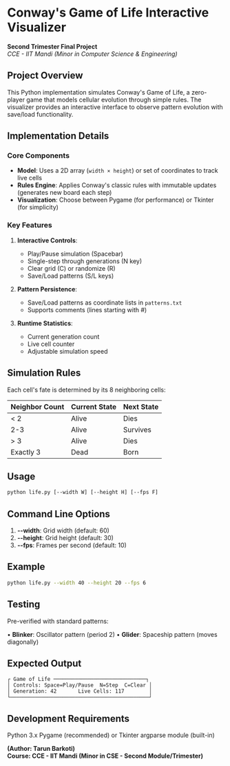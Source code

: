# Conway's Game of Life Interactive Visualizer  
**Second Trimester Final Project**  
*CCE - IIT Mandi (Minor in Computer Science & Engineering)*  

## Project Overview
This Python implementation simulates Conway's Game of Life, a zero-player game that models cellular evolution through simple rules. The visualizer provides an interactive interface to observe pattern evolution with save/load functionality.

## Implementation Details

### Core Components
- **Model**: Uses a 2D array (`width × height`) or set of coordinates to track live cells
- **Rules Engine**: Applies Conway's classic rules with immutable updates (generates new board each step)
- **Visualization**: Choose between Pygame (for performance) or Tkinter (for simplicity)

### Key Features
1. **Interactive Controls**:
   - Play/Pause simulation (Spacebar)
   - Single-step through generations (N key)
   - Clear grid (C) or randomize (R)
   - Save/Load patterns (S/L keys)

2. **Pattern Persistence**:
   - Save/Load patterns as coordinate lists in `patterns.txt`
   - Supports comments (lines starting with #)

3. **Runtime Statistics**:
   - Current generation count
   - Live cell counter
   - Adjustable simulation speed

## Simulation Rules
Each cell's fate is determined by its 8 neighboring cells:

| Neighbor Count | Current State | Next State |
|----------------|---------------|------------|
| < 2           | Alive         | Dies       |
| 2-3           | Alive         | Survives   |
| > 3           | Alive         | Dies       |
| Exactly 3     | Dead          | Born       |

## Usage

```bash
python life.py [--width W] [--height H] [--fps F]
```

## Command Line Options
1. **--width**: Grid width (default: 60)
2. **--height**: Grid height (default: 30)
3. **--fps**: Frames per second (default: 10)

## Example
```bash
python life.py --width 40 --height 20 --fps 6
```

## Testing

Pre-verified with standard patterns:

• **Blinker**: Oscillator pattern (period 2)
• **Glider**: Spaceship pattern (moves diagonally)

## Expected Output

```plaintext
┌ Game of Life ──────────────────────────────┐
│ Controls: Space=Play/Pause  N=Step  C=Clear │
│ Generation: 42       Live Cells: 117        │
└─────────────────────────────────────────────┘
```

## Development Requirements

Python 3.x
Pygame (recommended) or Tkinter
argparse module (built-in)




**(Author: Tarun Barkoti)**\
**Course: CCE - IIT Mandi (Minor in CSE - Second Module/Trimester)**
